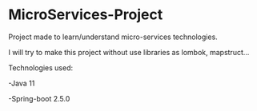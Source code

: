 # MicroServices-Project

Project made to learn/understand 
micro-services technologies.

I will try to make this project without
use libraries as lombok, mapstruct...

Technologies used:

-Java 11

-Spring-boot 2.5.0

  
